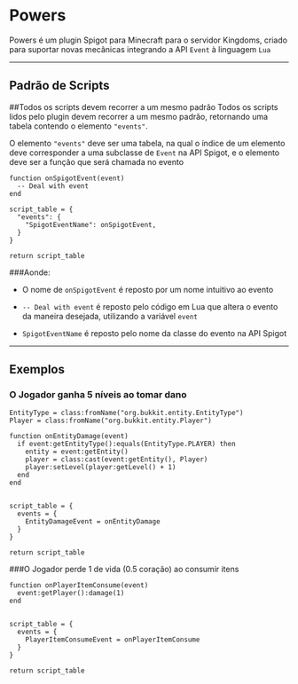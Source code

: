 # Powers

Powers é um plugin Spigot para Minecraft para o servidor Kingdoms, 
criado para suportar novas mecânicas integrando a API `Event`
à linguagem `Lua`

---
Padrão de Scripts
---
##Todos os scripts devem recorrer a um mesmo padrão
Todos os scripts lidos pelo plugin devem recorrer a um
mesmo padrão, retornando uma tabela contendo o elemento
`"events"`.

O elemento `"events"` deve ser uma tabela, na qual
o índice de um elemento deve corresponder a uma subclasse
de `Event` na API Spigot, e o elemento deve ser
a função que será chamada no evento


```
function onSpigotEvent(event)
  -- Deal with event
end

script_table = {
  "events": {
    "SpigotEventName": onSpigotEvent,
  }
}

return script_table
```


###Aonde: 

- O nome de `onSpigotEvent` é reposto por um nome intuitivo
ao evento


- `-- Deal with event` é reposto pelo código em Lua
que altera o evento da maneira desejada, utilizando
a variável `event`


- `SpigotEventName` é reposto pelo nome da classe do evento
na API Spigot

---
Exemplos
---

### O Jogador ganha 5 níveis ao tomar dano

```
EntityType = class:fromName("org.bukkit.entity.EntityType")
Player = class:fromName("org.bukkit.entity.Player")

function onEntityDamage(event)
  if event:getEntityType():equals(EntityType.PLAYER) then
    entity = event:getEntity()
    player = class:cast(event:getEntity(), Player)
    player:setLevel(player:getLevel() + 1)
  end
end
            
            
script_table = {
  events = {
    EntityDamageEvent = onEntityDamage
  }
}
            
return script_table
```

###O Jogador perde 1 de vida (0.5 coração) ao consumir itens

```
function onPlayerItemConsume(event)
  event:getPlayer():damage(1)
end
            
            
script_table = {
  events = {
    PlayerItemConsumeEvent = onPlayerItemConsume
  }
}
            
return script_table
```
